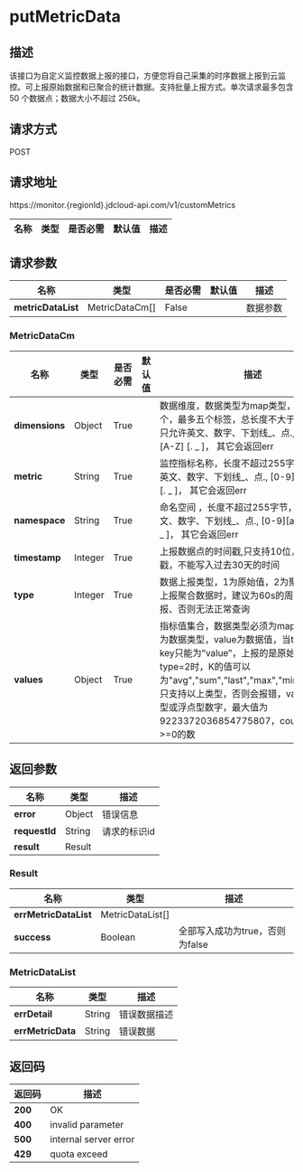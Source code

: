 # putMetricData


## 描述
该接口为自定义监控数据上报的接口，方便您将自己采集的时序数据上报到云监控。可上报原始数据和已聚合的统计数据。支持批量上报方式。单次请求最多包含 50 个数据点；数据大小不超过 256k。

## 请求方式
POST

## 请求地址
https://monitor.{regionId}.jdcloud-api.com/v1/customMetrics

|名称|类型|是否必需|默认值|描述|
|---|---|---|---|---|

## 请求参数
|名称|类型|是否必需|默认值|描述|
|---|---|---|---|---|
|**metricDataList**|MetricDataCm[]|False||数据参数|

### <a name="MetricDataCm">MetricDataCm</a>
|名称|类型|是否必需|默认值|描述|
|---|---|---|---|---|
|**dimensions**|Object|True||数据维度，数据类型为map类型，支持最少一个，最多五个标签，总长度不大于255字节，只允许英文、数字、下划线_、点., [0-9][a-z] [A-Z] [. _ ]，  其它会返回err|
|**metric**|String|True||监控指标名称，长度不超过255字节，只允许英文、数字、下划线_、点.,  [0-9][a-z] [A-Z] [. _ ]， 其它会返回err|
|**namespace**|String|True||命名空间 ，长度不超过255字节，只允许英文、数字、下划线_、点., [0-9][a-z] [A-Z] [. _ ]，  其它会返回err|
|**timestamp**|Integer|True||上报数据点的时间戳,只支持10位，秒级时间戳，不能写入过去30天的时间|
|**type**|Integer|True||数据上报类型，1为原始值，2为聚合数据。当上报聚合数据时，建议为60s的周期时行上报、否则无法正常查询|
|**values**|Object|True||指标值集合，数据类型必须为map类型，key为数据类型，value为数据值，当type=1时，key只能为”value”，上报的是原始值，当type=2时，K的值可以为"avg","sum","last","max","min","count"，只支持以上类型，否则会报错，value内容为整型或浮点型数字，最大值为9223372036854775807，count只支持>=0的数|

## 返回参数
|名称|类型|描述|
|---|---|---|
|**error**|Object|错误信息|
|**requestId**|String|请求的标识id|
|**result**|Result||


### <a name="Result">Result</a>
|名称|类型|描述|
|---|---|---|
|**errMetricDataList**|MetricDataList[]||
|**success**|Boolean|全部写入成功为true，否则为false|
### <a name="MetricDataList">MetricDataList</a>
|名称|类型|描述|
|---|---|---|
|**errDetail**|String|错误数据描述|
|**errMetricData**|String|错误数据|

## 返回码
|返回码|描述|
|---|---|
|**200**|OK|
|**400**|invalid parameter|
|**500**|internal server error|
|**429**|quota exceed|
